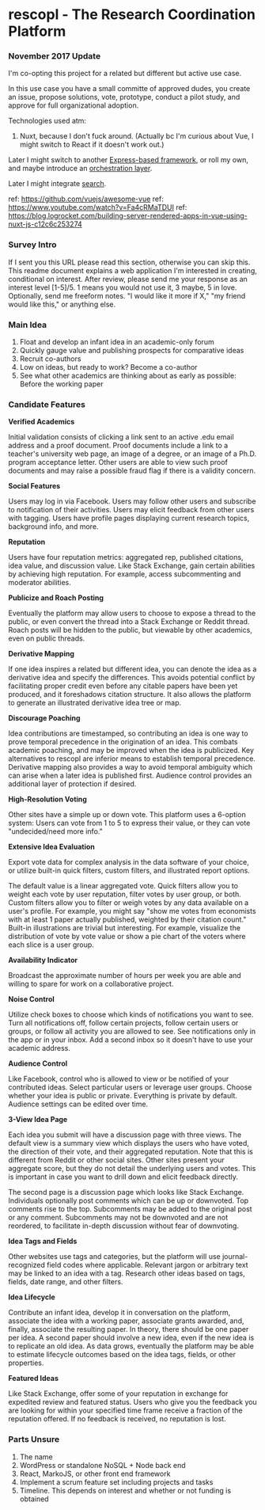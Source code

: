 # rescopl - The Research Coordination Platform

### November 2017 Update

I'm co-opting this project for a related but different but active use case.

In this use case you have a small committe of approved dudes, you create an issue, propose solutions, vote, prototype, conduct a pilot study, and approve for full organizational adoption.

Technologies used atm:
1. Nuxt, because I don't fuck around. (Actually bc I'm curious about Vue, I might switch to React if it doesn't work out.)

Later I might switch to another [Express-based framework](https://expressjs.com/en/resources/frameworks.html), or roll my own, and maybe introduce an [orchestration layer](https://github.com/odino/the-conductor).

Later I might integrate [search](https://www.itemsapi.com/).

ref: https://github.com/vuejs/awesome-vue
ref: https://www.youtube.com/watch?v=Fa4cRMaTDUI
ref: https://blog.logrocket.com/building-server-rendered-apps-in-vue-using-nuxt-js-c12c6c253274

### Survey Intro
If I sent you this URL please read this section, otherwise you can skip this. This readme document explains a web application I'm interested in creating, conditional on interest. After review, please send me your response as an interest level [1-5]/5. 1 means you would not use it, 3 maybe, 5 in love. Optionally, send me freeform notes. "I would like it more if X," "my friend would like this," or anything else.

### Main Idea
1. Float and develop an infant idea in an academic-only forum
2. Quickly gauge value and publishing prospects for comparative ideas
3. Recruit co-authors
4. Low on ideas, but ready to work? Become a co-author
5. See what other academics are thinking about as early as possible: Before the working paper

### Candidate Features

**Verified Academics**

Initial validation consists of clicking a link sent to an active .edu email address and a proof document. Proof documents include a link to a teacher's university web page, an image of a degree, or an image of a Ph.D. program acceptance letter. Other users are able to view such proof documents and may raise a possible fraud flag if there is a validity concern.

**Social Features**

Users may log in via Facebook. Users may follow other users and subscribe to notification of their activities. Users may elicit feedback from other users with tagging. Users have profile pages displaying current research topics, background info, and more.

**Reputation**

Users have four reputation metrics: aggregated rep, published citations, idea value, and discussion value. Like Stack Exchange, gain certain abilities by achieving high reputation. For example, access subcommenting and moderator abilities.

**Publicize and Roach Posting**

Eventually the platform may allow users to choose to expose a thread to the public, or even convert the thread into a Stack Exchange or Reddit thread. Roach posts will be hidden to the public, but viewable by other academics, even on public threads.

**Derivative Mapping**

If one idea inspires a related but different idea, you can denote the idea as a derivative idea and specify the differences. This avoids potential conflict by facilitating proper credit even before any citable papers have been yet produced, and it foreshadows citation structure. It also allows the platform to generate an illustrated derivative idea tree or map.

**Discourage Poaching**

Idea contributions are timestamped, so contributing an idea is one way to prove temporal precedence in the origination of an idea. This combats academic poaching, and may be improved when the idea is publicized. Key alternatives to rescopl are inferior means to establish temporal precedence. Derivative mapping also provides a way to avoid temporal ambiguity which can arise when a later idea is published first. Audience control provides an additional layer of protection if desired.

**High-Resolution Voting**

Other sites have a simple up or down vote. This platform uses a 6-option system: Users can vote from 1 to 5 to express their value, or they can vote "undecided/need more info."

**Extensive Idea Evaluation**

Export vote data for complex analysis in the data software of your choice, or utilize built-in quick filters, custom filters, and illustrated report options.

The default value is a linear aggregated vote. Quick filters allow you to weight each vote by user reputation, filter votes by user group, or both. Custom filters allow you to filter or weigh votes by any data available on a user's profile. For example, you might say "show me votes from economists with at least 1 paper actually published, weighted by their citation count." Built-in illustrations are trivial but interesting. For example, visualize the distribution of vote by vote value or show a pie chart of the voters where each slice is a user group.

**Availability Indicator**

Broadcast the approximate number of hours per week you are able and willing to spare for work on a collaborative project.

**Noise Control**

Utilize check boxes to choose which kinds of notifications you want to see. Turn all notifications off, follow certain projects, follow certain users or groups, or follow all activity you are allowed to see. See notifications only in the app or in your inbox. Add a second inbox so it doesn't have to use your academic address.

**Audience Control**

Like Facebook, control who is allowed to view or be notified of your contributed ideas. Select particular users or leverage user groups. Choose whether your idea is public or private. Everything is private by default. Audience settings can be edited over time.

**3-View Idea Page**

Each idea you submit will have a discussion page with three views. The default view is a summary view which displays the users who have voted, the direction of their vote, and their aggregated reputation. Note that this is different from Reddit or other social sites. Other sites present your aggregate score, but they do not detail the underlying users and votes. This is important in case you want to drill down and elicit feedback directly.

The second page is a discussion page which looks like Stack Exchange. Individuals optionally post comments which can be up or downvoted. Top comments rise to the top. Subcomments may be added to the original post or any comment. Subcomments may not be downvoted and are not reordered, to facilitate in-depth discussion without fear of downvoting.

**Idea Tags and Fields**

Other websites use tags and categories, but the platform will use journal-recognized field codes where applicable. Relevant jargon or arbitrary text may be linked to an idea with a tag. Research other ideas based on tags, fields, date range, and other filters.

**Idea Lifecycle**

Contribute an infant idea, develop it in conversation on the platform, associate the idea with a working paper, associate grants awarded, and, finally, associate the resulting paper. In theory, there should be one paper per idea. A second paper should involve a new idea, even if the new idea is to replicate an old idea. As data grows, eventually the platform may be able to estimate lifecycle outcomes based on the idea tags, fields, or other properties.

**Featured Ideas**

Like Stack Exchange, offer some of your reputation in exchange for expedited review and featured status. Users who give you the feedback you are looking for within your specified time frame receive a fraction of the reputation offered. If no feedback is received, no reputation is lost.

### Parts Unsure
1. The name
2. WordPress or standalone NoSQL + Node back end
3. React, MarkoJS, or other front end framework
4. Implement a scrum feature set including projects and tasks
5. Timeline. This depends on interest and whether or not funding is obtained
